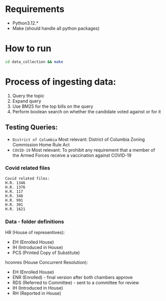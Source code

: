 # Requirements
- Python3.12.*
- Make (should handle all python packages)
  
# How to run
```bash
cd data_collection && make
```

# Process of ingesting data:
1. Query the topic
2. Expand query
3. Use BM25 for the top bills on the query
4. Perform boolean search on whether the candidate voted against or for it


## Testing Queries:
- ```District of Columbia```
    Most relevant: District of Columbia Zoning Commission Home Rule Act
- ```COVID-19```
    Most relevant: To prohibit any requirement that a member of the Armed Forces receive a vaccination against COVID-19
  
### Covid related files
```
Covid related files:
H.R. 1346
H.R. 1376
H.R. 117
H.R. 348
H.R. 991
H.R. 301
H.R. 1621
```

### Data - folder definitions
HR (House of representives):
- EH (Enrolled House)
- IH (Introduced in House)
- PCS (Printed Copy of Substitute)

hconres (House Concurrent Resolution):
- EH (Enrolled House)
- ENR (Enrolled) - final version after both chambers approve 
- RDS (Referred to Committee) - sent to a committee for review
- IH (Introduced in House)
- RH (Reported in House)

